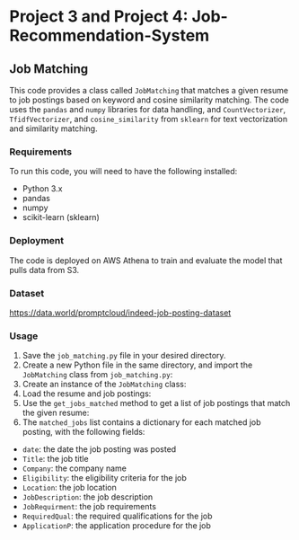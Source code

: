 # Project 3 and Project 4: Job-Recommendation-System 

## Job Matching

This code provides a class called `JobMatching` that matches a given resume to job postings based on keyword and cosine similarity matching. The code uses the `pandas` and `numpy` libraries for data handling, and `CountVectorizer`, `TfidfVectorizer`, and `cosine_similarity` from `sklearn` for text vectorization and similarity matching.

### Requirements

To run this code, you will need to have the following installed:

- Python 3.x
- pandas
- numpy
- scikit-learn (sklearn)

### Deployment
The code is deployed on AWS Athena to train and evaluate the model that pulls data from S3.

### Dataset
https://data.world/promptcloud/indeed-job-posting-dataset

### Usage

1. Save the `job_matching.py` file in your desired directory.
2. Create a new Python file in the same directory, and import the `JobMatching` class from `job_matching.py`:
3. Create an instance of the `JobMatching` class:
4. Load the resume and job postings:
5. Use the `get_jobs_matched` method to get a list of job postings that match the given resume:
6. The `matched_jobs` list contains a dictionary for each matched job posting, with the following fields:

- `date`: the date the job posting was posted
- `Title`: the job title
- `Company`: the company name
- `Eligibility`: the eligibility criteria for the job
- `Location`: the job location
- `JobDescription`: the job description
- `JobRequirment`: the job requirements
- `RequiredQual`: the required qualifications for the job
- `ApplicationP`: the application procedure for the job
